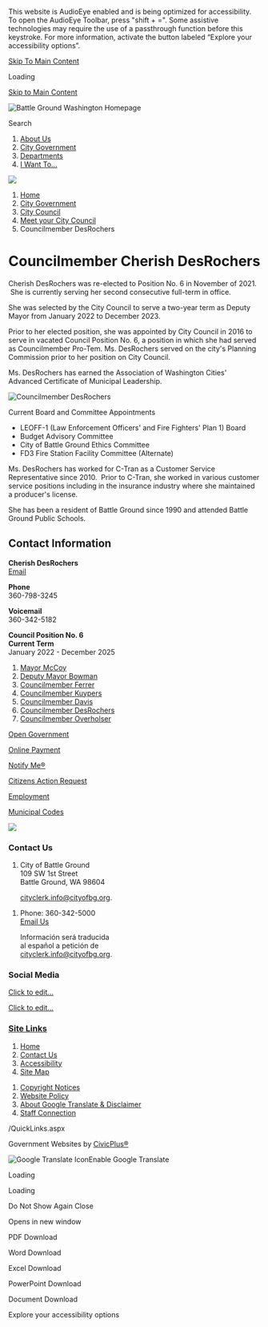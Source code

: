 This website is AudioEye enabled and is being optimized for accessibility. To open the AudioEye Toolbar, press "shift + =". Some assistive technologies may require the use of a passthrough function before this keystroke. For more information, activate the button labeled “Explore your accessibility options”.

[Skip To Main Content](https://www.cityofbg.org/472/Councilmember-DesRochers/)

Loading

[Skip to Main Content](https://www.cityofbg.org/472/Councilmember-DesRochers/)

![Battle Ground Washington Homepage](https://www.cityofbg.org/ImageRepository/Document?documentID=11366)

Search

1. [About Us](https://www.cityofbg.org/9/About-Us)
2. [City Government](https://www.cityofbg.org/891/City-Government)
3. [Departments](https://www.cityofbg.org/8/Departments)
4. [I Want To...](https://www.cityofbg.org/7/I-Want-To)

<!--THE END-->

![](https://www.cityofbg.org/ImageRepository/Document?documentID=11367)

1. [Home](https://www.cityofbg.org)
2. [City Government](https://www.cityofbg.org/891/City-Government)
3. [City Council](https://www.cityofbg.org/96/City-Council)
4. [Meet your City Council](https://www.cityofbg.org/522/Meet-your-City-Council)
5. Councilmember DesRochers

# Councilmember Cherish DesRochers

Cherish DesRochers was re-elected to Position No. 6 in November of 2021.  She is currently serving her second consecutive full-term in office.

She was selected by the City Council to serve a two-year term as Deputy Mayor from January 2022 to December 2023. 

Prior to her elected position, she was appointed by City Council in 2016 to serve in vacated Council Position No. 6, a position in which she had served as Councilmember Pro-Tem. Ms. DesRochers served on the city's Planning Commission prior to her position on City Council. 

Ms. DesRochers has earned the Association of Washington Cities' Advanced Certificate of Municipal Leadership.

![Councilmember DesRochers](https://www.cityofbg.org/ImageRepository/Document?documentID=5422)

Current Board and Committee Appointments

- LEOFF-1 (Law Enforcement Officers' and Fire Fighters' Plan 1) Board
- Budget Advisory Committee
- City of Battle Ground Ethics Committee
- FD3 Fire Station Facility Committee (Alternate)

Ms. DesRochers has worked for C-Tran as a Customer Service Representative since 2010.  Prior to C-Tran, she worked in various customer service positions including in the insurance industry where she maintained a producer's license.

She has been a resident of Battle Ground since 1990 and attended Battle Ground Public Schools.

## Contact Information

**Cherish DesRochers**  
[Email](mailto:cherish.desrochers@cityofbg.org)   

**Phone**  
360-798-3245

**Voicemail**  
360-342-5182

**Council Position No. 6**  
**Current Term**  
January 2022 - December 2025

1. [Mayor McCoy](https://www.cityofbg.org/378/Mayor-McCoy)
2. [Deputy Mayor Bowman](https://www.cityofbg.org/377/Deputy-Mayor-Bowman)
3. [Councilmember Ferrer](https://www.cityofbg.org/379/Councilmember-Ferrer)
4. [Councilmember Kuypers](https://www.cityofbg.org/376/Councilmember-Kuypers)
5. [Councilmember Davis](https://www.cityofbg.org/380/Councilmember-Davis)
6. [Councilmember DesRochers](https://www.cityofbg.org/472/Councilmember-DesRochers)
7. [Councilmember Overholser](https://www.cityofbg.org/382/Councilmember-Overholser)

[Open Government](https://www.cityofbg.org/35/Open-Government)

[Online Payment](https://www.cityofbg.org/396)

[Notify Me®](https://www.cityofbg.org/list.aspx)

[Citizens Action Request](https://www.cityofbg.org/471/Citizen-Action-Request)

[Employment](https://www.cityofbg.org/487/Career-Opportunities)

[Municipal Codes](https://www.codepublishing.com/WA/BattleGround)

![](https://www.cityofbg.org/ImageRepository/Document?documentID=11393)

### Contact Us

1. City of Battle Ground  
   109 SW 1st Street  
   Battle Ground, WA 98604
   
   [cityclerk.info@cityofbg.org](mailto:cityclerk.info@cityofbg.org).

<!--THE END-->

1. Phone: 360-342-5000  
   [Email Us](https://www.cityofbg.org)
   
   Información será traducida  
   al español a petición de  
   [cityclerk.info@cityofbg.org](mailto:cityclerk.info@cityofbg.org).

### Social Media

[Click to edit...](https://www.cityofbg.org/facebook)

[Click to edit...](https://twitter.com/@CityofBGWA)

### [Site Links](https://www.cityofbg.org/QuickLinks.aspx?CID=114)

1. [Home](https://www.cityofbg.org)
2. [Contact Us](https://www.cityofbg.org/directory)
3. [Accessibility](https://www.cityofbg.org/accessibility)
4. [Site Map](https://www.cityofbg.org/sitemap)

<!--THE END-->

1. [Copyright Notices](https://www.cityofbg.org/site/copyright)
2. [Website Policy](https://www.cityofbg.org/338/Website-Policy)
3. [About Google Translate &amp; Disclaimer](https://www.cityofbg.org/693/About-Google-Translation)
4. [Staff Connection](https://www.cityofbg.org/383/Staff-Connection)

/QuickLinks.aspx

Government Websites by [CivicPlus®](https://connect.civicplus.com/referral)

![Google Translate Icon](https://www.cityofbg.org/Assets/Images/GoogleTranslate.gif)Enable Google Translate

Loading

Loading

Do Not Show Again Close

Opens in new window

PDF Download

Word Download

Excel Download

PowerPoint Download

Document Download

Explore your accessibility options